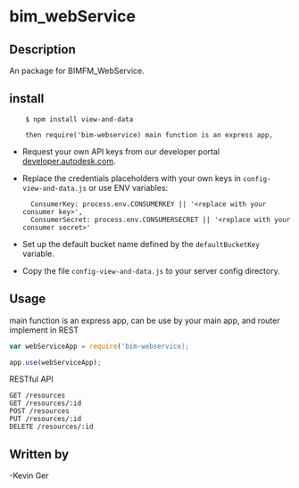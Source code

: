 # bim_webService

## Description

An package for BIMFM_WebService.


## install

        $ npm install view-and-data
        
        then require('bim-webservice) main function is an express app,
        
- Request your own API keys from our developer portal [developer.autodesk.com](http://developer.autodesk.com).
- Replace the credentials placeholders with your own keys in `config-view-and-data.js` or use ENV variables:

        ConsumerKey: process.env.CONSUMERKEY || '<replace with your consumer key>',
        ConsumerSecret: process.env.CONSUMERSECRET || '<replace with your consumer secret>'

- Set up the default bucket name defined by the `defaultBucketKey` variable.
- Copy the file `config-view-and-data.js` to your server config directory.

## Usage
main function is an express app, can be use by your main app, and router implement in REST

```js
var webServiceApp = require('bim-webservice);

app.use(webServiceApp);
```  
RESTful API

    GET /resources
    GET /resources/:id
    POST /resources
    PUT /resources/:id
    DELETE /resources/:id


## Written by

-Kevin Ger

